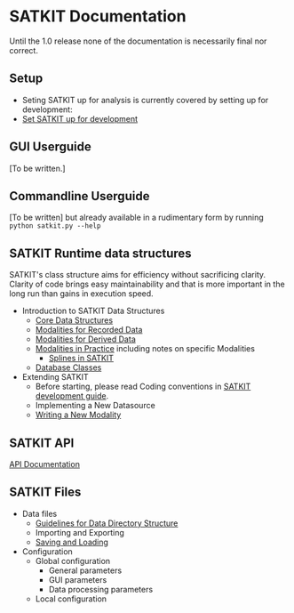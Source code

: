 <!--
Copyright (c) 2019-2024
Pertti Palo, Scott Moisik, Matthew Faytak, and Motoki Saito.

This file is part of Speech Articulation ToolKIT
(see https://github.com/giuthas/satkit/).

This program is free software: you can redistribute it and/or modify
it under the terms of the GNU General Public License as published by
the Free Software Foundation, either version 3 of the License, or
(at your option) any later version.

This program is distributed in the hope that it will be useful,
but WITHOUT ANY WARRANTY; without even the implied warranty of
MERCHANTABILITY or FITNESS FOR A PARTICULAR PURPOSE.  See the
GNU General Public License for more details.

You should have received a copy of the GNU General Public License
along with this program. If not, see <http://www.gnu.org/licenses/>.

The example data packaged with this program is licensed under the
Creative Commons Attribution-NonCommercial-ShareAlike 4.0
International (CC BY-NC-SA 4.0) License. You should have received a
copy of the Creative Commons Attribution-NonCommercial-ShareAlike 4.0
International (CC BY-NC-SA 4.0) License along with the data. If not,
see <https://creativecommons.org/licenses/by-nc-sa/4.0/> for details.

When using the toolkit for scientific publications, please cite the
articles listed in README.markdown. They can also be found in
citations.bib in BibTeX format.
-->
# SATKIT Documentation

Until the 1.0 release none of the documentation is necessarily final nor correct.

## Setup

- Seting SATKIT up for analysis is currently covered by setting up for development:
- [Set SATKIT up for development](SetupForDevelopment.markdown)

## GUI Userguide

[To be written.]

## Commandline Userguide

[To be written] but already available in a rudimentary form by running
`python satkit.py --help`

## SATKIT Runtime data structures

SATKIT's class structure aims for efficiency without sacrificing clarity. Clarity of code brings easy maintainability and that is more important in the long run than gains in execution speed.

- Introduction to SATKIT Data Structures
  - [Core Data Structures](CoreDataStructures.markdown)
  - [Modalities for Recorded Data](ModalitiesforRecordedData.markdown)
  - [Modalities for Derived Data](ModalitiesforDerivedData.markdown)
  - [Modalities in Practice](ModalitiesinPractice.markdown) including notes on
    specific Modalities
    - [Splines in SATKIT](Splines.markdown)
  - [Database Classes](DatabaseClasses.markdown)
- Extending SATKIT
  - Before starting, please read Coding conventions in [SATKIT development guide](SATKIT_development_guide.markdown).
  - Implementing a New Datasource
  - [Writing a New Modality](WritingNewModality.markdown)

## SATKIT API

[API Documentation](api/index.html)

## SATKIT Files

- Data files
  - [Guidelines for Data Directory Structure](DirectoryStructure.markdown)
  - Importing and Exporting
  - [Saving and Loading](Saving_and_loading.markdown)
- Configuration
  - Global configuration
    - General parameters
    - GUI parameters
    - Data processing parameters
  - Local configuration
